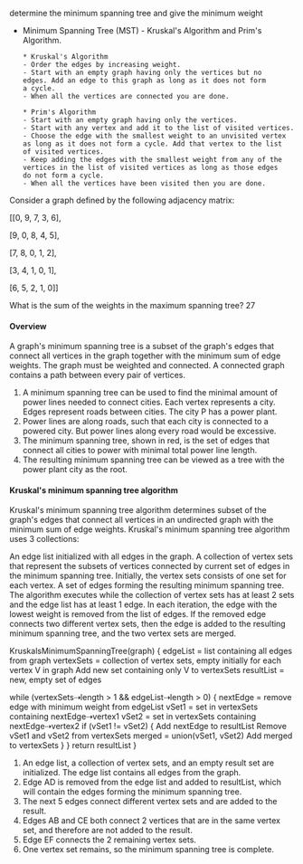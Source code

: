 determine the minimum spanning tree and give the minimum weight

* Minimum Spanning Tree (MST) - Kruskal's Algorithm and Prim's
  Algorithm.

      * Kruskal's Algorithm
      - Order the edges by increasing weight.
      - Start with an empty graph having only the vertices but no
      edges. Add an edge to this graph as long as it does not form 
      a cycle.
      - When all the vertices are connected you are done.

      * Prim's Algorithm
      - Start with an empty graph having only the vertices.
      - Start with any vertex and add it to the list of visited vertices.
      - Choose the edge with the smallest weight to an unvisited vertex
      as long as it does not form a cycle. Add that vertex to the list
      of visited vertices.
      - Keep adding the edges with the smallest weight from any of the
      vertices in the list of visited vertices as long as those edges
      do not form a cycle.
      - When all the vertices have been visited then you are done.



Consider a graph defined by the following adjacency matrix:

  [[0, 9, 7, 3, 6],

   [9, 0, 8, 4, 5],

   [7, 8, 0, 1, 2],

   [3, 4, 1, 0, 1],

   [6, 5, 2, 1, 0]]

  What is the sum of the weights in the maximum spanning tree?
  27


#### **Overview**
A graph's minimum spanning tree is a subset of the graph's edges that connect all vertices in the graph together with the minimum sum of edge weights. The graph must be weighted and connected. A connected graph contains a path between every pair of vertices.


1. A minimum spanning tree can be used to find the minimal amount of power lines needed to connect cities. Each vertex represents a city. Edges represent roads between cities. The city P has a power plant.
2. Power lines are along roads, such that each city is connected to a powered city. But power lines along every road would be excessive.
3. The minimum spanning tree, shown in red, is the set of edges that connect all cities to power with minimal total power line length.
4. The resulting minimum spanning tree can be viewed as a tree with the power plant city as the root.

#### **Kruskal's minimum spanning tree algorithm**
Kruskal's minimum spanning tree algorithm determines subset of the graph's edges that connect all vertices in an undirected graph with the minimum sum of edge weights. Kruskal's minimum spanning tree algorithm uses 3 collections:

An edge list initialized with all edges in the graph.
A collection of vertex sets that represent the subsets of vertices connected by current set of edges in the minimum spanning tree. Initially, the vertex sets consists of one set for each vertex.
A set of edges forming the resulting minimum spanning tree.
The algorithm executes while the collection of vertex sets has at least 2 sets and the edge list has at least 1 edge. In each iteration, the edge with the lowest weight is removed from the list of edges. If the removed edge connects two different vertex sets, then the edge is added to the resulting minimum spanning tree, and the two vertex sets are merged.



KruskalsMinimumSpanningTree(graph) {
   edgeList = list containing all edges from graph
   vertexSets = collection of vertex sets, empty initially
   for each vertex V in graph
      Add new set containing only V to vertexSets
   resultList = new, empty set of edges

   while (vertexSets⇢length > 1 && edgeList⇢length > 0) {
      nextEdge = remove edge with minimum weight from edgeList
      vSet1 = set in vertexSets containing nextEdge⇢vertex1
      vSet2 = set in vertexSets containing nextEdge⇢vertex2
      if (vSet1 != vSet2) {
         Add nextEdge to resultList
         Remove vSet1 and vSet2 from vertexSets
         merged = union(vSet1, vSet2)
         Add merged to vertexSets
      }
   }
   return resultList
}


1. An edge list, a collection of vertex sets, and an empty result set are initialized. The edge list contains all edges from the graph.
2. Edge AD is removed from the edge list and added to resultList, which will contain the edges forming the minimum spanning tree.
3. The next 5 edges connect different vertex sets and are added to the result.
4. Edges AB and CE both connect 2 vertices that are in the same vertex set, and therefore are not added to the result.
5. Edge EF connects the 2 remaining vertex sets.
6. One vertex set remains, so the minimum spanning tree is complete.
